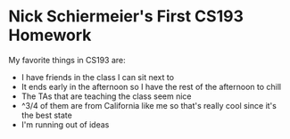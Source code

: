 # Nick Schiermeier's First CS193 Homework

My favorite things in CS193 are:
- I have friends in the class I can sit next to
- It ends early in the afternoon so I have the rest of the afternoon to chill
- The TAs that are teaching the class seem nice
- ^3/4 of them are from California like me so that's really cool since it's the best state
- I'm running out of ideas
